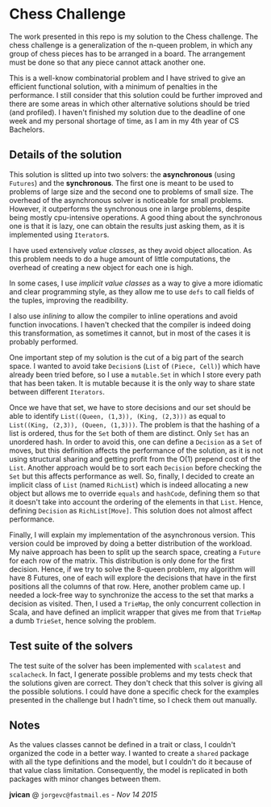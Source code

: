 # Chess Challenge
The work presented in this repo is my solution to the Chess challenge. The chess
challenge is a generalization of the n-queen problem, in which any group of chess
pieces has to be arranged in a board. The arrangement must be done so that any
piece cannot attack another one. 
  
This is a well-know combinatorial problem and I have strived to give an efficient
functional solution, with a minimum of penalties in the performance. 
I still consider that this solution could be further improved and there are
some areas in which other alternative solutions should be tried (and profiled). I haven't
finished my solution due to the deadline of one week and my personal shortage of time,
as I am in my 4th year of CS Bachelors.
  
## Details of the solution
This solution is slitted up into two solvers: the **asynchronous** (using `Futures`) 
and the **synchronous**. The first one is meant to be used to problems of large size
and the second one to problems of small size. The overhead of the asynchronous
solver is noticeable for small problems. However, it outperforms the synchronous
one in large problems, despite being mostly cpu-intensive operations. A good thing
about the synchronous one is that it is lazy, one can obtain the results just
asking them, as it is implemented using `Iterator`s.
  
I have used extensively *value classes*, as they avoid object allocation. As this
problem needs to do a huge amount of little computations, the overhead of creating
a new object for each one is high.

In some cases, I use *implicit value classes* as a way to give a more idiomatic
and clear programming style, as they allow me to use `defs` to call fields
of the tuples, improving the readibility.

I also use *inlining* to allow the compiler to inline operations and avoid function
invocations. I haven't checked that the compiler is indeed doing this transformation,
as sometimes it cannot, but in most of the cases it is probably performed.
  
One important step of my solution is the cut of a big part of the search space.
I wanted to avoid take `Decision`s (`List` of `(Piece, Cell)`) which have already been
tried before, so I use a `mutable.Set` in which I store every path that has been
taken. It is mutable because it is the only way to share state between different
`Iterators`. 

Once we have that set, we have to store decisions and our set should be able to
identify `List((Queen, (1,3)), (King, (2,3)))` as equal to `List((King, (2,3)), (Queen, (1,3)))`. 
The problem is that the hashing of a list is ordered, thus for the `Set` both 
of them are distinct. Only `Set` has an unordered hash. 
In order to avoid this, one can define a `Decision` as a `Set` of
moves, but this definition affects the performance of the solution, as it is not
using structural sharing and getting profit from the O(1) prepend cost of the `List`.
Another approach would be to sort each `Decision` before checking the `Set` but
this affects performance as well. So, finally, I decided to create an implicit class of `List` (named `RichList`)
which is indeed allocating a new object but allows me to override `equals` and `hashCode`,
defining them so that it doesn't take into account the ordering of the elements
in that `List`. Hence, defining `Decision` as `RichList[Move]`. This solution does 
not almost affect performance. 
  
Finally, I will explain my implementation of the asynchronous version. This version
could be improved by doing a better distribution of the workload.
My naive approach has been to split up the search space, creating a `Future` for each
row of the matrix. This distribution is only done for the first decision. Hence,
if we try to solve the 8-queen problem, my algorithm will have 8 Futures, one of
each will explore the decisions that have in the first positions all the columns
of that row. Here, another problem came up. I needed a lock-free way to synchronize
the access to the set that marks a decision as visited. Then, I used a `TrieMap`,
the only concurrent collection in Scala, and have defined an implicit wrapper
that gives me from that `TrieMap` a dumb `TrieSet`, hence solving the problem.
  
## Test suite of the solvers
The test suite of the solver has been implemented with `scalatest` and `scalacheck`.
In fact, I generate possible problems and my tests check that the solutions given
are correct. They don't check that this solver is giving all the possible solutions.
I could have done a specific check for the examples presented in the challenge but
I hadn't time, so I check them out manually.

## Notes
As the values classes cannot be defined in a trait or class, I couldn't organized
the code in a better way. I wanted to create a `shared` package with all the
type definitions and the model, but I couldn't do it because of that value
class limitation. Consequently, the model is replicated in both packages with
minor changes between them.
  
**jvican** @ `jorgevc@fastmail.es` - *Nov 14 2015*
